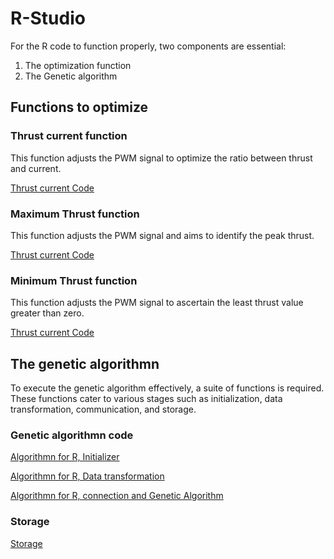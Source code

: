 # R-Studio

For the R code to function properly, two components are essential:
 

1. The optimization function 
2. The Genetic algorithm

## Functions to optimize

### Thrust current function

This function adjusts the PWM signal to optimize the ratio between thrust and current.

[Thrust current Code](./code/funcion_peso_corriente.R)


### Maximum Thrust function

This function adjusts the PWM signal and aims to identify the peak thrust.

[Thrust current Code](./code//funcion_peso_maximo.R)

### Minimum Thrust function

This function adjusts the PWM signal to ascertain the least thrust value greater than zero.

[Thrust current Code](./code/funcion_peso_minimo.R)

## The genetic algorithmn

To execute the genetic algorithm effectively, a suite of functions is required. These functions cater to various stages such as initialization, data transformation, communication, and storage.

### Genetic algorithmn code

[Algorithmn for R, Initializer](code/funcion_inicializado.R)

[Algorithmn for R, Data transformation ](code/funcion_matris_informacion_summary_ga.R)

[Algorithmn for R, connection and Genetic Algorithm ](code/Comunicacion_R_Arduino_motor.Rmd)

### Storage

[Storage ](code/funcion_inicializado.R)

